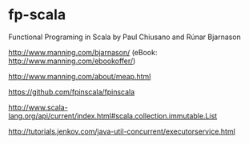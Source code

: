 fp-scala
========
Functional Programing in Scala 
by Paul Chiusano and Rúnar Bjarnason

http://www.manning.com/bjarnason/
(eBook: http://www.manning.com/ebookoffer/)

http://www.manning.com/about/meap.html

https://github.com/fpinscala/fpinscala

http://www.scala-lang.org/api/current/index.html#scala.collection.immutable.List

http://tutorials.jenkov.com/java-util-concurrent/executorservice.html
